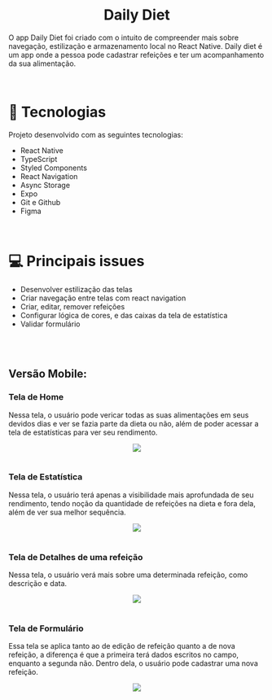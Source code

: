 <h1 align="center">Daily Diet</h1>

O app Daily Diet foi criado com o intuito de compreender mais sobre navegação, estilização e armazenamento local no React Native. Daily diet é um app onde a pessoa pode cadastrar refeições e ter um acompanhamento da sua alimentação.

<br/>

# 🚀 Tecnologias

Projeto desenvolvido com as seguintes tecnologias:

- React Native
- TypeScript
- Styled Components
- React Navigation
- Async Storage
- Expo
- Git e Github
- Figma

<br>

# 💻 Principais issues

- Desenvolver estilização das telas
- Criar navegação entre telas com react navigation
- Criar, editar, remover refeições
- Configurar lógica de cores, e das caixas da tela de estatística
- Validar formulário

<br/><br/>

<h2>Versão Mobile:</h2>

### Tela de Home
Nessa tela, o usuário pode vericar todas as suas alimentações em seus devidos dias e ver se fazia parte da dieta ou não, além de poder acessar a tela de estatísticas para ver seu rendimento.

<div align="center">
  <img src="public/home.jpeg">
</div>

<br>

### Tela de Estatística
Nessa tela, o usuário terá apenas a visibilidade mais aprofundada de seu rendimento, tendo noção da quantidade de refeições na dieta e fora dela, além de ver sua melhor sequência.
<div align="center">
  <img src="public/statistics.jpeg">
</div>

<br>

### Tela de Detalhes de uma refeição
Nessa tela, o usuário verá mais sobre uma determinada refeição, como descrição e data.
<div align="center">
  <img src="public/details-meal.jpeg">
</div>

<br>

### Tela de Formulário
Essa tela se aplica tanto ao de edição de refeição quanto a de nova refeição, a diferença é que a primeira terá dados escritos no campo, enquanto a segunda não. Dentro dela, o usuário pode cadastrar uma nova refeição.
<div align="center">
  <img src="public/form-meal.jpeg">
</div>